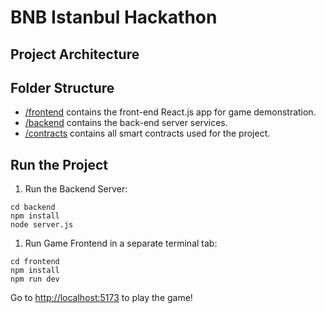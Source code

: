 # BNB Istanbul Hackathon

## Project Architecture

## Folder Structure

- [/frontend](/frontend) contains the front-end React.js app for game demonstration.
- [/backend](/backend) contains the back-end server services.
- [/contracts](/contracts) contains all smart contracts used for the project.

## Run the Project

1. Run the Backend Server:

```
cd backend
npm install
node server.js
```

1. Run Game Frontend in a separate terminal tab:

```
cd frontend
npm install
npm run dev
```

Go to [http://localhost:5173](http://localhost:5173/) to play the game!
